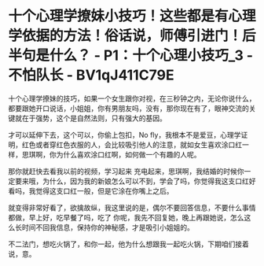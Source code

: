 # 十个心理学撩妹小技巧！这些都是有心理学依据的方法！俗话说，师傅引进门！后半句是什么？ - P1：十个心理小技巧_3 - 不怕队长 - BV1qJ411C79E

十个心理学撩妹的技巧，如果一个女生跟你对视，在三秒钟之内，无论你说什么，都要跟她开口说话，小姐姐，你有男朋友吗，没有，那你现在有了，眼神交流的关键就在于强势，这个是自然法则，只有强大的基因。

才可以延伸下去，这个可以，你偷上包扣，No fly，我根本不是爱豆，心理学证明，红色或者穿红色衣服的人，会比较吸引他人的注意，就如女生喜欢涂口红一样，思琪啊，你为什么喜欢涂口红啊，如何做一个有趣的人呢。

那你就赶快去看我以前的视频，学习起来 充电起来，思琪啊，我结婚的时候你一定要来哦，为什么，因为我的新娘怎么可以不到，学会了吗，你觉得我这支口红好看吗，我觉得这支口红一般，但是它涂在你嘴上之后。

就变得非常好看了，欲擒故纵，我这里说的是，偶尔不要回答信息，不要什么事情都做，早上好，吃早餐了吗，吃了 你呢，我先不回复她，晚上再跟她说，怎么这么长时间不回我信息，保持你的神秘感，才是吸引小姐姐的。

不二法门，想吃火锅了，和你一起，他为什么想跟我一起吃火锅，下期咱们接着说，意。
